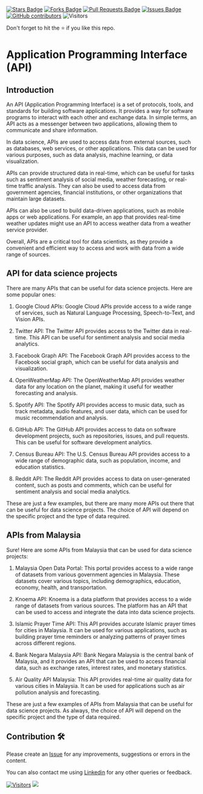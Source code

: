 <a href="https://github.com/drshahizan/special-topic-data-engineering/stargazers"><img src="https://img.shields.io/github/stars/drshahizan/special-topic-data-engineering" alt="Stars Badge"/></a>
<a href="https://github.com/drshahizan/special-topic-data-engineering/network/members"><img src="https://img.shields.io/github/forks/drshahizan/special-topic-data-engineering" alt="Forks Badge"/></a>
<a href="https://github.com/drshahizan/special-topic-data-engineering/pulls"><img src="https://img.shields.io/github/issues-pr/drshahizan/special-topic-data-engineering" alt="Pull Requests Badge"/></a>
<a href="https://github.com/drshahizan/special-topic-data-engineering/issues"><img src="https://img.shields.io/github/issues/drshahizan/special-topic-data-engineering" alt="Issues Badge"/></a>
<a href="https://github.com/drshahizan/special-topic-data-engineering/graphs/contributors"><img alt="GitHub contributors" src="https://img.shields.io/github/contributors/drshahizan/special-topic-data-engineering?color=2b9348"></a>
![Visitors](https://api.visitorbadge.io/api/visitors?path=https%3A%2F%2Fgithub.com%2Fdrshahizan%2Fspecial-topic-data-engineering&labelColor=%23d9e3f0&countColor=%23697689&style=flat)

Don't forget to hit the :star: if you like this repo.
# Application Programming Interface (API)

## Introduction
An API (Application Programming Interface) is a set of protocols, tools, and standards for building software applications. It provides a way for software programs to interact with each other and exchange data. In simple terms, an API acts as a messenger between two applications, allowing them to communicate and share information.

In data science, APIs are used to access data from external sources, such as databases, web services, or other applications. This data can be used for various purposes, such as data analysis, machine learning, or data visualization.

APIs can provide structured data in real-time, which can be useful for tasks such as sentiment analysis of social media, weather forecasting, or real-time traffic analysis. They can also be used to access data from government agencies, financial institutions, or other organizations that maintain large datasets.

APIs can also be used to build data-driven applications, such as mobile apps or web applications. For example, an app that provides real-time weather updates might use an API to access weather data from a weather service provider.

Overall, APIs are a critical tool for data scientists, as they provide a convenient and efficient way to access and work with data from a wide range of sources.

## API for data science projects
There are many APIs that can be useful for data science projects. Here are some popular ones:

1. Google Cloud APIs: Google Cloud APIs provide access to a wide range of services, such as Natural Language Processing, Speech-to-Text, and Vision APIs.

2. Twitter API: The Twitter API provides access to the Twitter data in real-time. This API can be useful for sentiment analysis and social media analytics.

3. Facebook Graph API: The Facebook Graph API provides access to the Facebook social graph, which can be useful for data analysis and visualization.

4. OpenWeatherMap API: The OpenWeatherMap API provides weather data for any location on the planet, making it useful for weather forecasting and analysis.

5. Spotify API: The Spotify API provides access to music data, such as track metadata, audio features, and user data, which can be used for music recommendation and analysis.

6. GitHub API: The GitHub API provides access to data on software development projects, such as repositories, issues, and pull requests. This can be useful for software development analytics.

7. Census Bureau API: The U.S. Census Bureau API provides access to a wide range of demographic data, such as population, income, and education statistics.

8. Reddit API: The Reddit API provides access to data on user-generated content, such as posts and comments, which can be useful for sentiment analysis and social media analytics.

These are just a few examples, but there are many more APIs out there that can be useful for data science projects. The choice of API will depend on the specific project and the type of data required.

## APIs from Malaysia
Sure! Here are some APIs from Malaysia that can be used for data science projects:

1. Malaysia Open Data Portal: This portal provides access to a wide range of datasets from various government agencies in Malaysia. These datasets cover various topics, including demographics, education, economy, health, and transportation.

2. Knoema API: Knoema is a data platform that provides access to a wide range of datasets from various sources. The platform has an API that can be used to access and integrate the data into data science projects.

3. Islamic Prayer Time API: This API provides accurate Islamic prayer times for cities in Malaysia. It can be used for various applications, such as building prayer time reminders or analyzing patterns of prayer times across different regions.

4. Bank Negara Malaysia API: Bank Negara Malaysia is the central bank of Malaysia, and it provides an API that can be used to access financial data, such as exchange rates, interest rates, and monetary statistics.

5. Air Quality API Malaysia: This API provides real-time air quality data for various cities in Malaysia. It can be used for applications such as air pollution analysis and forecasting.

These are just a few examples of APIs from Malaysia that can be useful for data science projects. As always, the choice of API will depend on the specific project and the type of data required.


## Contribution 🛠️
Please create an [Issue](https://github.com/drshahizan/special-topic-data-engineering/issues) for any improvements, suggestions or errors in the content.

You can also contact me using [Linkedin](https://www.linkedin.com/in/drshahizan/) for any other queries or feedback.

[![Visitors](https://api.visitorbadge.io/api/visitors?path=https%3A%2F%2Fgithub.com%2Fdrshahizan&labelColor=%23697689&countColor=%23555555&style=plastic)](https://visitorbadge.io/status?path=https%3A%2F%2Fgithub.com%2Fdrshahizan)
![](https://hit.yhype.me/github/profile?user_id=81284918)

